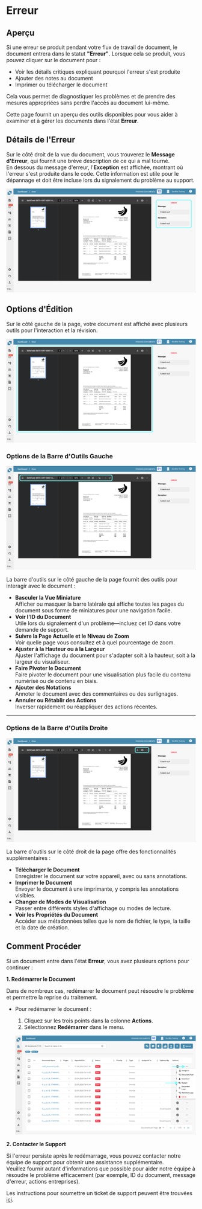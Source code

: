 # Erreur

## Aperçu

Si une erreur se produit pendant votre flux de travail de document, le document entrera dans le statut **"Erreur"**. Lorsque cela se produit, vous pouvez cliquer sur le document pour :

* Voir les détails critiques expliquant pourquoi l'erreur s'est produite
* Ajouter des notes au document
* Imprimer ou télécharger le document

Cela vous permet de diagnostiquer les problèmes et de prendre des mesures appropriées sans perdre l'accès au document lui-même.

Cette page fournit un aperçu des outils disponibles pour vous aider à examiner et à gérer les documents dans l'état **Erreur**.

## Détails de l'Erreur

Sur le côté droit de la vue du document, vous trouverez le **Message d'Erreur**, qui fournit une brève description de ce qui a mal tourné.\
En dessous du message d'erreur, l'**Exception** est affichée, montrant où l'erreur s'est produite dans le code. Cette information est utile pour le dépannage et doit être incluse lors du signalement du problème au support.

![](https://raw.githubusercontent.com/Fellow-Consulting-AG/docbits/refs/heads/main/readme/.gitbook/assets/error_2.png)

## Options d'Édition

Sur le côté gauche de la page, votre document est affiché avec plusieurs outils pour l'interaction et la révision.

![](https://raw.githubusercontent.com/Fellow-Consulting-AG/docbits/refs/heads/main/readme/.gitbook/assets/error_3.png)

### **Options de la Barre d'Outils Gauche**

![](https://raw.githubusercontent.com/Fellow-Consulting-AG/docbits/refs/heads/main/readme/.gitbook/assets/error_4.png)

La barre d'outils sur le côté gauche de la page fournit des outils pour interagir avec le document :

* **Basculer la Vue Miniature**\
  Afficher ou masquer la barre latérale qui affiche toutes les pages du document sous forme de miniatures pour une navigation facile.
* **Voir l'ID du Document**\
  Utile lors du signalement d'un problème—incluez cet ID dans votre demande de support.
* **Suivre la Page Actuelle et le Niveau de Zoom**\
  Voir quelle page vous consultez et à quel pourcentage de zoom.
* **Ajuster à la Hauteur ou à la Largeur**\
  Ajuster l'affichage du document pour s'adapter soit à la hauteur, soit à la largeur du visualiseur.
* **Faire Pivoter le Document**\
  Faire pivoter le document pour une visualisation plus facile du contenu numérisé ou de contenu en biais.
* **Ajouter des Notations**\
  Annoter le document avec des commentaires ou des surlignages.
* **Annuler ou Rétablir des Actions**\
  Inverser rapidement ou réappliquer des actions récentes.

***

### **Options de la Barre d'Outils Droite**

![](https://raw.githubusercontent.com/Fellow-Consulting-AG/docbits/refs/heads/main/readme/.gitbook/assets/error_5.png)

La barre d'outils sur le côté droit de la page offre des fonctionnalités supplémentaires :

* **Télécharger le Document**\
  Enregistrer le document sur votre appareil, avec ou sans annotations.
* **Imprimer le Document**\
  Envoyer le document à une imprimante, y compris les annotations visibles.
* **Changer de Modes de Visualisation**\
  Passer entre différents styles d'affichage ou modes de lecture.
* **Voir les Propriétés du Document**\
  Accéder aux métadonnées telles que le nom de fichier, le type, la taille et la date de création.

## Comment Procéder

Si un document entre dans l'état **Erreur**, vous avez plusieurs options pour continuer :

**1. Redémarrer le Document**

Dans de nombreux cas, redémarrer le document peut résoudre le problème et permettre la reprise du traitement.

*   Pour redémarrer le document :

    1. Cliquez sur les trois points dans la colonne **Actions**.
    2. Sélectionnez **Redémarrer** dans le menu.

    ![](https://raw.githubusercontent.com/Fellow-Consulting-AG/docbits/refs/heads/main/readme/.gitbook/assets/error_1.png)

**2. Contacter le Support**

Si l'erreur persiste après le redémarrage, vous pouvez contacter notre équipe de support pour obtenir une assistance supplémentaire.\
Veuillez fournir autant d'informations que possible pour aider notre équipe à résoudre le problème efficacement (par exemple, ID du document, message d'erreur, actions entreprises).

Les instructions pour soumettre un ticket de support peuvent être trouvées [ici](ressources-and-support/user-support.md).
